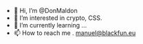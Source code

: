 - 👋 Hi, I’m @DonMaldon
- 👀 I’m interested in crypto, CSS.
- 🌱 I’m currently learning ...
- 📫 How to reach me . manuel@blackfun.eu

